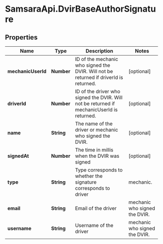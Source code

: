 # SamsaraApi.DvirBaseAuthorSignature

## Properties
Name | Type | Description | Notes
------------ | ------------- | ------------- | -------------
**mechanicUserId** | **Number** | ID of the mechanic who signed the DVIR. Will not be returned if driverId is returned. | [optional] 
**driverId** | **Number** | ID of the driver who signed the DVIR. Will not be returned if mechanicUserId is returned. | [optional] 
**name** | **String** | The name of the driver or mechanic who signed the DVIR. | [optional] 
**signedAt** | **Number** | The time in millis when the DVIR was signed | [optional] 
**type** | **String** | Type corresponds to whether the signature corresponds to driver|mechanic. | [optional] 
**email** | **String** | Email of the  driver|mechanic who signed the DVIR. | [optional] 
**username** | **String** | Username of the  driver|mechanic who signed the DVIR. | [optional] 


